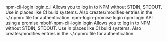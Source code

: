 npm-cli-login	login.c_i	Allows you to log in to NPM without STDIN, STDOUT. Use in places like CI build systems. Also creates/modifies entries in the ~/.npmrc file for authentication.
npm-login-promise	login	npm login API using a promise
mboff-npm-cli-login	login	Allows you to log in to NPM without STDIN, STDOUT. Use in places like CI build systems. Also creates/modifies entries in the ~/.npmrc file for authentication.
